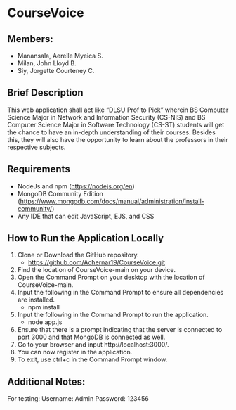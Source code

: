 # CourseVoice

## Members:
- Manansala, Aerelle Myeica S.
- Milan, John Lloyd B.
- Siy, Jorgette Courteney C.

## Brief Description
This web application shall act like “DLSU Prof to Pick” wherein BS Computer Science Major in Network and Information Security (CS-NIS) and BS Computer Science Major in Software Technology (CS-ST) students will get the chance to have an in-depth understanding of their courses. Besides this, they will also have the opportunity to learn about the professors in their respective subjects.

## Requirements
- NodeJs and npm (https://nodejs.org/en)
- MongoDB Community Edition (https://www.mongodb.com/docs/manual/administration/install-community/)
- Any IDE that can edit JavaScript, EJS, and CSS

## How to Run the Application Locally
1. Clone or Download the GitHub repository.
    -  https://github.com/Achernar19/CourseVoice.git
2. Find the location of CourseVoice-main on your device.
3. Open the Command Prompt on your desktop with the location of CourseVoice-main.
4. Input the following in the Command Prompt to ensure all dependencies are installed.
    - npm install
5. Input the following in the Command Prompt to run the application.
    - node app.js 
6. Ensure that there is a prompt indicating that the server is connected to port 3000 and that MongoDB is connected as well.
7. Go to your browser and input http://localhost:3000/.
8. You can now register in the application.
9. To exit, use ctrl+c in the Command Prompt window.

## Additional Notes:
For testing:
Username: Admin
Password: 123456
